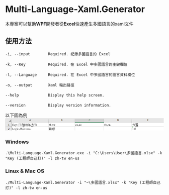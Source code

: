 # Multi-Language-Xaml.Generator
本專案可以幫助**WPF**開發者從**Excel**快速產生多國語言的xaml文件

## 使用方法
```
-i, --input        Required. 紀錄多國語言的 Excel

-k, --Key          Required. 在 Excel 中多國語言的主鍵欄位

-l, --Language     Required. 在 Excel 中多國語言的語言資料欄位

-o, --output       Xaml 輸出路徑

--help             Display this help screen.

--version          Display version information.
```
以下圖為例
![001](./img/001.png)
### Windows
```
.\Multi-Language-Xaml.Generator.exe -i "C:\Users\User\多國語言.xlsx" -k "Key (工程師自己打)" -l zh-tw en-us
```
### Linux & Mac OS
```
./Multi-Language-Xaml.Generator -i "~\多國語言.xlsx" -k "Key (工程師自己打)" -l zh-tw en-us
```
